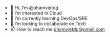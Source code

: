 - 👋 Hi, I’m @phamvietdg
- 👀 I’m interested in Cloud
- 🌱 I’m currently learning DevOps/SRE  
- 💞️ I’m looking to collaborate on Tech
- 📫 How to reach me phamvietdg@gmail.com

<!---
phamvietdg/phamvietdg is a ✨ special ✨ repository because its `README.md` (this file) appears on your GitHub profile.
You can click the Preview link to take a look at your changes.
--->
